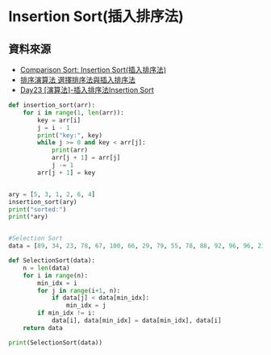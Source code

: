 # Insertion Sort(插入排序法)

## 資料來源
- [Comparison Sort: Insertion Sort(插入排序法)](http://alrightchiu.github.io/SecondRound/comparison-sort-insertion-sortcha-ru-pai-xu-fa.html)
- [排序演算法 選擇排序法與插入排序法](https://ithelp.ithome.com.tw/articles/10333345)
- [Day23 [演算法]-插入排序法Insertion Sort](https://ithelp.ithome.com.tw/articles/10277360)

```python
def insertion_sort(arr):
    for i in range(1, len(arr)):
        key = arr[i]
        j = i - 1
        print("key:", key)
        while j >= 0 and key < arr[j]:
            print(arr)
            arr[j + 1] = arr[j]
            j -= 1
        arr[j + 1] = key


ary = [5, 3, 1, 2, 6, 4]
insertion_sort(ary)
print("sorted:")
print(*ary)
```

```python

#Selection Sort
data = [89, 34, 23, 78, 67, 100, 66, 29, 79, 55, 78, 88, 92, 96, 96, 23]

def SelectionSort(data):
    n = len(data)
    for i in range(n):
        min_idx = i
        for j in range(i+1, n):
            if data[j] < data[min_idx]:
                min_idx = j
        if min_idx != i:
            data[i], data[min_idx] = data[min_idx], data[i]
    return data        

print(SelectionSort(data))

```